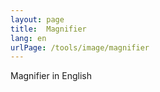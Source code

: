 ```yaml
---
layout: page
title:  Magnifier
lang: en
urlPage: /tools/image/magnifier
---
```



Magnifier in English